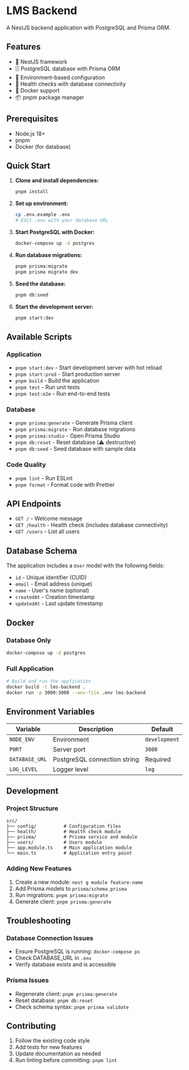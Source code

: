 # LMS Backend

A NestJS backend application with PostgreSQL and Prisma ORM.

## Features

- 🚀 NestJS framework
- 🗄️ PostgreSQL database with Prisma ORM
- 🔧 Environment-based configuration
- 🏥 Health checks with database connectivity
- 🐳 Docker support
- 📦 pnpm package manager

## Prerequisites

- Node.js 18+
- pnpm
- Docker (for database)

## Quick Start

1. **Clone and install dependencies:**
   ```bash
   pnpm install
   ```

2. **Set up environment:**
   ```bash
   cp .env.example .env
   # Edit .env with your database URL
   ```

3. **Start PostgreSQL with Docker:**
   ```bash
   docker-compose up -d postgres
   ```

4. **Run database migrations:**
   ```bash
   pnpm prisma:migrate 
   pnpm prisma migrate dev
   ```

5. **Seed the database:**
   ```bash
   pnpm db:seed
   ```

6. **Start the development server:**
   ```bash
   pnpm start:dev
   ```

## Available Scripts

### Application
- `pnpm start:dev` - Start development server with hot reload
- `pnpm start:prod` - Start production server
- `pnpm build` - Build the application
- `pnpm test` - Run unit tests
- `pnpm test:e2e` - Run end-to-end tests

### Database
- `pnpm prisma:generate` - Generate Prisma client
- `pnpm prisma:migrate` - Run database migrations
- `pnpm prisma:studio` - Open Prisma Studio
- `pnpm db:reset` - Reset database (⚠️ destructive)
- `pnpm db:seed` - Seed database with sample data

### Code Quality
- `pnpm lint` - Run ESLint
- `pnpm format` - Format code with Prettier

## API Endpoints

- `GET /` - Welcome message
- `GET /health` - Health check (includes database connectivity)
- `GET /users` - List all users

## Database Schema

The application includes a `User` model with the following fields:
- `id` - Unique identifier (CUID)
- `email` - Email address (unique)
- `name` - User's name (optional)
- `createdAt` - Creation timestamp
- `updatedAt` - Last update timestamp

## Docker

### Database Only
```bash
docker-compose up -d postgres
```

### Full Application
```bash
# Build and run the application
docker build -t lms-backend .
docker run -p 3000:3000 --env-file .env lms-backend
```

## Environment Variables

| Variable | Description | Default |
|----------|-------------|---------|
| `NODE_ENV` | Environment | `development` |
| `PORT` | Server port | `3000` |
| `DATABASE_URL` | PostgreSQL connection string | Required |
| `LOG_LEVEL` | Logger level | `log` |

## Development

### Project Structure
```
src/
├── config/          # Configuration files
├── health/          # Health check module
├── prisma/          # Prisma service and module
├── users/           # Users module
├── app.module.ts    # Main application module
└── main.ts          # Application entry point
```

### Adding New Features

1. Create a new module: `nest g module feature-name`
2. Add Prisma models to `prisma/schema.prisma`
3. Run migrations: `pnpm prisma:migrate`
4. Generate client: `pnpm prisma:generate`

## Troubleshooting

### Database Connection Issues
- Ensure PostgreSQL is running: `docker-compose ps`
- Check DATABASE_URL in `.env`
- Verify database exists and is accessible

### Prisma Issues
- Regenerate client: `pnpm prisma:generate`
- Reset database: `pnpm db:reset`
- Check schema syntax: `pnpm prisma validate`

## Contributing

1. Follow the existing code style
2. Add tests for new features
3. Update documentation as needed
4. Run linting before committing: `pnpm lint`